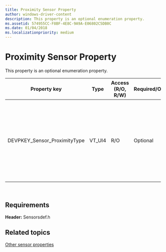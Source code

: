 ```yaml
---
title: Proximity Sensor Property
author: windows-driver-content
description: This property is an optional enumeration property.
ms.assetid: 574955CC-F8BF-4E8C-9A9A-E06802C5DB0C
ms.date: 01/04/2018
ms.localizationpriority: medium
---
```


# Proximity Sensor Property



This property is an optional enumeration property.

|Property key|Type|Access (R/O, R/W) |Required/Optional|Description|
|--|--|--|--|--|
|DEVPKEY_Sensor_ProximityType|VT_UI4|R/O|Optional|Describes the type of proximity being detected. It can be HumanProximity or ObjectProximity. For more information, see the ProximityType enumeration.|

 

## Requirements


**Header:** Sensorsdef.h

## Related topics


[Other sensor properties](other-sensor-properties.md)

 

 






